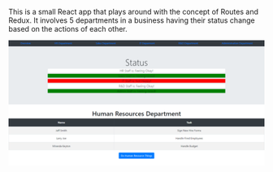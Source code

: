 This is a small React app that plays around with the concept of Routes and Redux. It involves 5 departments in a business having their status change based on the actions of each other.

![Image of app in action](https://github.com/abdiclear/department_wars/blob/master/public/showcase.PNG)


